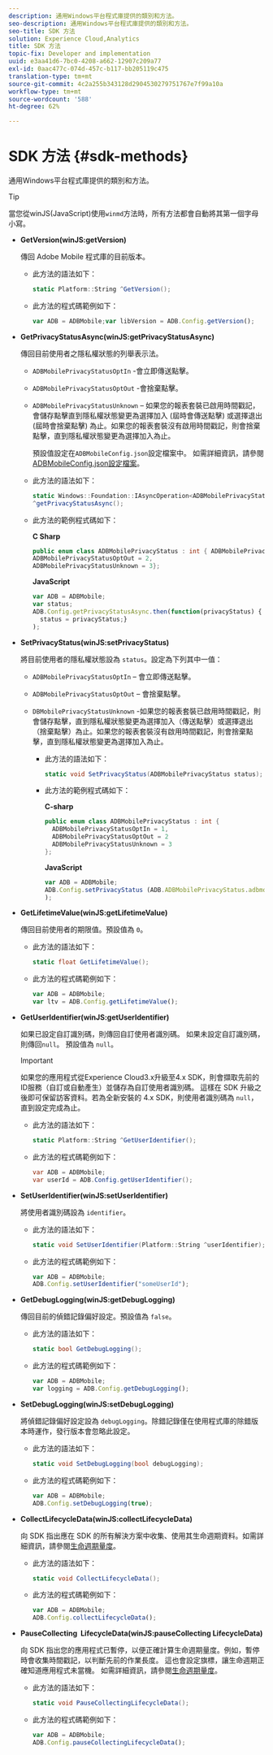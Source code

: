 ```yaml
---
description: 通用Windows平台程式庫提供的類別和方法。
seo-description: 通用Windows平台程式庫提供的類別和方法。
seo-title: SDK 方法
solution: Experience Cloud,Analytics
title: SDK 方法
topic-fix: Developer and implementation
uuid: e3aa41d6-7bc0-4208-a662-12907c209a77
exl-id: 0aac477c-074d-457c-b117-bb205119c475
translation-type: tm+mt
source-git-commit: 4c2a255b343128d2904530279751767e7f99a10a
workflow-type: tm+mt
source-wordcount: '588'
ht-degree: 62%

---
```


# SDK 方法 {#sdk-methods}

通用Windows平台程式庫提供的類別和方法。

>[!TIP]
>
>當您從winJS(JavaScript)使用`winmd`方法時，所有方法都會自動將其第一個字母小寫。

* **GetVersion(winJS:getVersion)**

   傳回 Adobe Mobile 程式庫的目前版本。

   * 此方法的語法如下：

      ```csharp
      static Platform::String ^GetVersion();
      ```

   * 此方法的程式碼範例如下：

      ```js
      var ADB = ADBMobile;var libVersion = ADB.Config.getVersion();
      ```

* **GetPrivacyStatusAsync(winJS:getPrivacyStatusAsync)**

   傳回目前使用者之隱私權狀態的列舉表示法。

   * `ADBMobilePrivacyStatusOptIn` -會立即傳送點擊。
   * `ADBMobilePrivacyStatusOptOut` -會捨棄點擊。
   * `ADBMobilePrivacyStatusUnknown` – 如果您的報表套裝已啟用時間戳記，會儲存點擊直到隱私權狀態變更為選擇加入 (屆時會傳送點擊) 或選擇退出 (屆時會捨棄點擊) 為止。如果您的報表套裝沒有啟用時間戳記，則會捨棄點擊，直到隱私權狀態變更為選擇加入為止。

      預設值設定在`ADBMobileConfig.json`設定檔案中。 如需詳細資訊，請參閱[ADBMobileConfig.json設定檔案](/help/universal-windows/c-configuration/c.json.md)。

   * 此方法的語法如下：

      ```csharp
      static Windows::Foundation::IAsyncOperation<ADBMobilePrivacyStatus>
      ^getPrivacyStatusAsync();
      ```

   * 此方法的範例程式碼如下：

      **C Sharp**

      ```csharp
      public enum class ADBMobilePrivacyStatus : int { ADBMobilePrivacyStatusOptIn = 1, 
      ADBMobilePrivacyStatusOptOut = 2, 
      ADBMobilePrivacyStatusUnknown = 3};
      ```

      **JavaScript**

      ```javascript
      var ADB = ADBMobile;
      var status;
      ADB.Config.getPrivacyStatusAsync.then(function(privacyStatus) {
        status = privacyStatus;}
      );
      ```

* **SetPrivacyStatus(winJS:setPrivacyStatus)**

   將目前使用者的隱私權狀態設為 `status`。設定為下列其中一值：
   * `ADBMobilePrivacyStatusOptIn` – 會立即傳送點擊。
   * `ADBMobilePrivacyStatusOptOut` – 會捨棄點擊。
   * `DBMobilePrivacyStatusUnknown` -如果您的報表套裝已啟用時間戳記，則會儲存點擊，直到隱私權狀態變更為選擇加入（傳送點擊）或選擇退出（捨棄點擊）為止。如果您的報表套裝沒有啟用時間戳記，則會捨棄點擊，直到隱私權狀態變更為選擇加入為止。

      * 此方法的語法如下：

         ```csharp
         static void SetPrivacyStatus(ADBMobilePrivacyStatus status);
         ```

      * 此方法的範例程式碼如下：

         **C-sharp**

         ```csharp
         public enum class ADBMobilePrivacyStatus : int { 
           ADBMobilePrivacyStatusOptIn = 1, 
           ADBMobilePrivacyStatusOptOut = 2
           ADBMobilePrivacyStatusUnknown = 3
         };
         ```

         **JavaScript**

         ```js
         var ADB = ADBMobile;
         ADB.Config.setPrivacyStatus (ADB.ADBMobilePrivacyStatus.adbmobilePrivacyStatusOptIn
         );
         ```

* **GetLifetimeValue(winJS:getLifetimeValue)**

   傳回目前使用者的期限值。預設值為 `0`。

   * 此方法的語法如下：

      ```csharp
      static float GetLifetimeValue(); 
      ```

   * 此方法的程式碼範例如下：

      ```js
      var ADB = ADBMobile;
      var ltv = ADB.Config.getLifetimeValue();
      ```

* **GetUserIdentifier(winJS:getUserIdentifier)**

   如果已設定自訂識別碼，則傳回自訂使用者識別碼。 如果未設定自訂識別碼，則傳回`null`。
預設值為 `null`。

   >[!IMPORTANT]
   >
   >如果您的應用程式從Experience Cloud3.x升級至4.x SDK，則會擷取先前的ID服務（自訂或自動產生）並儲存為自訂使用者識別碼。 這樣在 SDK 升級之後即可保留訪客資料。若為全新安裝的 4.x SDK，則使用者識別碼為 `null`，直到設定完成為止。

   * 此方法的語法如下：

      ```csharp
      static Platform::String ^GetUserIdentifier(); 
      ```

   * 此方法的程式碼範例如下：

      ```csharp
      var ADB = ADBMobile;
      var userId = ADB.Config.getUserIdentifier(); 
      ```

* **SetUserIdentifier(winJS:setUserIdentifier)**

   將使用者識別碼設為 `identifier`。

   * 此方法的語法如下：

      ```csharp
      static void SetUserIdentifier(Platform::String ^userIdentifier); 
      ```

   * 此方法的程式碼範例如下：

      ```javascript
      var ADB = ADBMobile;
      ADB.Config.setUserIdentifier("someUserId");
      ```

* **GetDebugLogging(winJS:getDebugLogging)**

   傳回目前的偵錯記錄偏好設定。預設值為 `false`。

   * 此方法的語法如下：

      ```csharp
      static bool GetDebugLogging();
      ```

   * 此方法的程式碼範例如下：

      ```javascript
      var ADB = ADBMobile;
      var logging = ADB.Config.getDebugLogging();
      ```

* **SetDebugLogging(winJS:setDebugLogging)**

   將偵錯記錄偏好設定設為 `debugLogging`。除錯記錄僅在使用程式庫的除錯版本時運作，發行版本會忽略此設定。

   * 此方法的語法如下：

      ```csharp
      static void SetDebugLogging(bool debugLogging);
      ```

   * 此方法的程式碼範例如下：

      ```js
      var ADB = ADBMobile;
      ADB.Config.setDebugLogging(true);
      ```

* **CollectLifecycleData(winJS:collectLifecycleData)**

   向 SDK 指出應在 SDK 的所有解決方案中收集、使用其生命週期資料。如需詳細資訊，請參閱[生命週期量度](/help/universal-windows/metrics.md)。

   * 此方法的語法如下：

      ```csharp
      static void CollectLifecycleData();
      ```

   * 此方法的程式碼範例如下：

      ```js
      var ADB = ADBMobile;
      ADB.Config.collectLifecycleData();
      ```

* **PauseCollecting &#x200B; LifecycleData(winJS:pauseCollecting &#x200B; LifecycleData)**

   向 SDK 指出您的應用程式已暫停，以便正確計算生命週期量度。例如，暫停時會收集時間戳記，以判斷先前的作業長度。 這也會設定旗標，讓生命週期正確知道應用程式未當機。 如需詳細資訊，請參閱[生命週期量度](/help/universal-windows/metrics.md)。

   * 此方法的語法如下：

      ```csharp
      static void PauseCollectingLifecycleData();
      ```

   * 此方法的程式碼範例如下：

      ```js
      var ADB = ADBMobile;
      ADB.Config.pauseCollectingLifecycleData(); 
      ```
